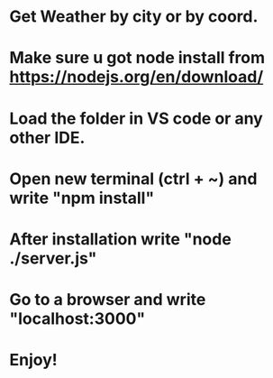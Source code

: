  # Get Weather by city or by coord.
 # Make sure u got node install from https://nodejs.org/en/download/
 # Load the folder in VS code or any other IDE.
 # Open new terminal (ctrl + ~) and write "npm install"
 # After installation write "node ./server.js"

 # Go to a browser and write "localhost:3000"
 # Enjoy!

